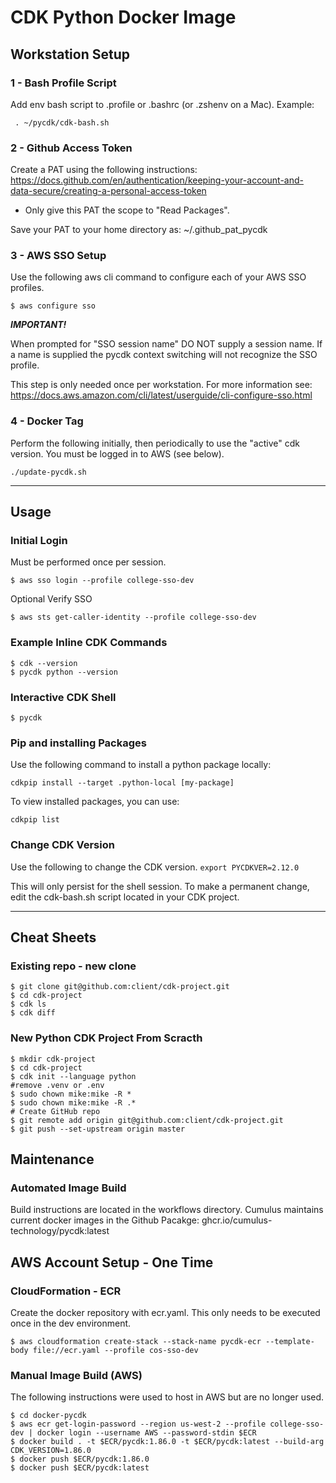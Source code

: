 # CDK Python Docker Image


## Workstation Setup

### 1 - Bash Profile Script

Add env bash script to .profile or .bashrc (or .zshenv on a Mac). Example:

``` . ~/pycdk/cdk-bash.sh```

### 2 - Github Access Token

Create a PAT using the following instructions: https://docs.github.com/en/authentication/keeping-your-account-and-data-secure/creating-a-personal-access-token

 - Only give this PAT the scope to "Read Packages".

Save your PAT to your home directory as:  ~/.github_pat_pycdk

### 3 - AWS SSO Setup

Use the following aws cli command to configure each of your AWS SSO profiles.

```$ aws configure sso```

__*IMPORTANT!*__

When prompted for "SSO session name" DO NOT supply a session name.  If a name is supplied the pycdk context switching will not recognize the SSO profile.


This step is only needed once per workstation. For more information see: https://docs.aws.amazon.com/cli/latest/userguide/cli-configure-sso.html


### 4 - Docker Tag

Perform the following initially, then periodically to use the "active" cdk version. You must be logged in to AWS (see below).

```
./update-pycdk.sh
```

---

## Usage

### Initial Login

Must be performed once per session.

```$ aws sso login --profile college-sso-dev```

Optional Verify SSO

```$ aws sts get-caller-identity --profile college-sso-dev```

### Example Inline CDK Commands

```
$ cdk --version
$ pycdk python --version
```

### Interactive CDK Shell

```$ pycdk```

### Pip and installing Packages

Use the following command to install a python package locally:

```cdkpip install --target .python-local [my-package]```

To view installed packages, you can use:

```cdkpip list```

### Change CDK Version

Use the following to change the CDK version.
```export PYCDKVER=2.12.0```

This will only persist for the shell session.  To make a permanent change, edit the cdk-bash.sh script located in your CDK project.

---

## Cheat Sheets

### Existing repo - new clone

```
$ git clone git@github.com:client/cdk-project.git
$ cd cdk-project
$ cdk ls
$ cdk diff
```

### New Python CDK Project From Scracth

```
$ mkdir cdk-project
$ cd cdk-project
$ cdk init --language python
#remove .venv or .env
$ sudo chown mike:mike -R *
$ sudo chown mike:mike -R .*
# Create GitHub repo
$ git remote add origin git@github.com:client/cdk-project.git
$ git push --set-upstream origin master
```

## Maintenance

### Automated Image Build

Build instructions are located in the workflows directory. Cumulus maintains current docker images in the Github Pacakge: ghcr.io/cumulus-technology/pycdk:latest 

## AWS Account Setup - One Time
### CloudFormation - ECR

Create the docker repository with ecr.yaml.  This only needs to be executed once in the dev environment.

```$ aws cloudformation create-stack --stack-name pycdk-ecr --template-body file://ecr.yaml --profile cos-sso-dev```

### Manual Image Build (AWS)

The following instructions were used to host in AWS but are no longer used.

```
$ cd docker-pycdk
$ aws ecr get-login-password --region us-west-2 --profile college-sso-dev | docker login --username AWS --password-stdin $ECR
$ docker build . -t $ECR/pycdk:1.86.0 -t $ECR/pycdk:latest --build-arg CDK_VERSION=1.86.0
$ docker push $ECR/pycdk:1.86.0
$ docker push $ECR/pycdk:latest
```




